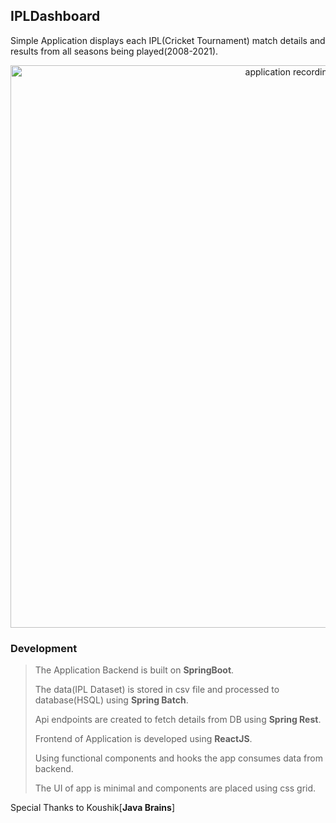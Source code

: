 ## IPLDashboard

Simple Application displays each IPL(Cricket Tournament) match details and results from all seasons being played(2008-2021).

<div align="center" width="500">
 <img src="https://github.com/somesh526/IPLDashboard/blob/main/React.gif" alt="application recording gif!" width="900"/>
 </div>

### Development
> The Application Backend is built on **SpringBoot**.
> 
> The data(IPL Dataset) is stored in csv file and processed to database(HSQL) using **Spring Batch**.
> 
> Api endpoints are created to fetch details from DB using **Spring Rest**.
> 
> Frontend of Application is developed using **ReactJS**.
> 
> Using functional components and hooks the app consumes data from backend.
> 
> The UI of app is minimal and components are placed using css grid.

Special Thanks to Koushik[**Java Brains**]
